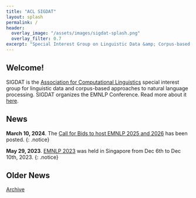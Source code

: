 ```yaml
---
title: "ACL SIGDAT"
layout: splash
permalink: /
header:
  overlay_image: "/assets/images/sigdat-splash.png"
  overlay_filter: 0.7
excerpt: "Special Interest Group on Linguistic Data &amp; Corpus-based Approaches to Natural Language Processing<br/><br/>Organizer of EMNLP"
---
```


## Welcome&#33;

SIGDAT is the [Association for Computational Linguistics](https://aclweb.org) special interest group for linguistic data and corpus-based approaches to natural language processing. SIGDAT organizes the EMNLP Conference. Read more about it [here](/about).

## News

**March 10, 2024**. The [Call for Bids to host EMNLP 2025 and 2026](/calls/bids2025) has been posted.
{: .notice}

**May 29, 2023**. [EMNLP 2023](https://2023.emnlp.org) was held in Singapore from Dec 6th to Dec 10th, 2023.
{: .notice}

## Older News

[Archive](/archive)
